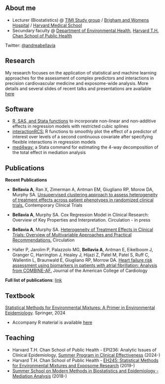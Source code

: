 ## About me

- Lecturer (Biostatistics) @ [TIMI Study group](https://timi.org/) / [Brigham and Womens Hospital](https://www.brighamandwomens.org/) / [Harvard Medical School](https://hms.harvard.edu/)
- Secundary faculty @ [Department of Environmental Health](https://www.hsph.harvard.edu/environmental-health/), [Harvard T.H. Chan School of Public Health](https://www.hsph.harvard.edu)

Twitter: [@andreabellavia](https://twitter.com/andreabellavia?lang=en)

## Research 

My research focuses on the application of statistical and machine learning approaches for the assessment of complex predictors and interactions in precision cardiovascular medicine and exposome-wide analysis. More details and several slides of recent talks and presentations are available [here](https://andreabellavia.github.io/presentations/)

## Software

- [R, SAS, and Stata functions](https://github.com/andreabellavia/RCSplines) to incorporate non-linear and non-additive effects in regression models with restricted cubic splines
- [interactionRCS:](https://github.com/gmelloni/interactionRCS) R functions to smoothly plot the effect of a  predictor of interest over levels of a second continuous covariate after specifying flexible interactions in regression models
- [med4way:](https://pubmed.ncbi.nlm.nih.gov/30452641/) a Stata command for estimating the 4-way decomposition of the total effect in mediation analysis

## Publications

**Recent Publications**

- **Bellavia A**, Ran X, Zimerman A, Antman EM, Giugliano RP, Morow DA, Murphy SA. [Unsupervised clustering approach to assess heterogeneity of treatment effects across patient phenotypes in randomized clinical trials.](https://www.sciencedirect.com/science/article/abs/pii/S1551714424003616) Contemporary Clinical Trials

- **Bellavia A**, Murphy SA. Cox Regression Model in Clinical Research: Overview of Key Properties and Interpretation. Circulation - in press
 
- **Bellavia A**, Murphy SA. [Heterogeneity of Treatment Effects in Clinical Trials: Overview of Multivariable Approaches and Practical Recommendations.](https://www.ahajournals.org/doi/epub/10.1161/CIRCULATIONAHA.124.069857) Circulation

- Haller P, Jarolim P, Palazzolo MG, **Bellavia A**, Antman E, Eikelboom J, Granger C, Harrington J, Healey J, Hijazi Z, Patel M, Patel S, Ruff C, Wallentin L, Braunwald E, Giugliano RP, Morrow DA. [Heart failure risk assessment using biomarkers in patients with atrial fibrillation: Analysis from COMBINE-AF.](https://pubmed.ncbi.nlm.nih.gov/39230543/) Journal of the American College of Cardiology

**Full list of publications**: [link](https://andreabellavia.github.io/publications/)

## Textbook

[Statistical Methods for Environmental Mixtures: A Primer in Environmental Epidemiology](https://link.springer.com/book/9783031789861). Springer, 2024

- Accompany R material is available [here](https://github.com/andreabellavia/statsmixtures)

## Teaching

- Harvard T.H. Chan School of Public Health - EPI236: Analytic Issues of Clinical Epidemiology, [Summer Program in Clinical Effectiveness](https://www.hsph.harvard.edu/clinical-effectiveness) (2024-)
- Harvard T.H. Chan School of Public Health - [EH245: Statistical Methods for Environmental Mixtures and Exposome Research](https://link.springer.com/book/9783031789861) (2019-)
- [Summer School on Modern Methods in Biostatistics and Epidemiology - Mediation Analysis](http://www.biostatepi.org) (2018-)


